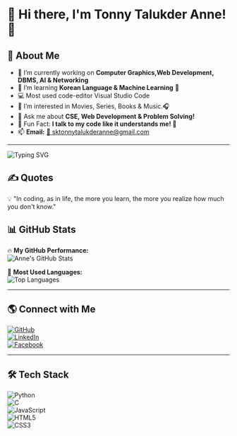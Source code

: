 # 👋 Hi there, I'm Tonny Talukder Anne! 🤍  

## 🚀 About Me  
- 🔭 I’m currently working on **Computer Graphics,Web Development, DBMS, AI & Networking**  
- 🌱 I’m learning **Korean Language & Machine Learning** 🤖
- 💻 Most used code-editor Visual Studio Code
- 👀 I’m interested in Movies, Series, Books & Music.🎧
- 💬 Ask me about **CSE, Web Development & Problem Solving!**  
- 🎯 Fun Fact: **I talk to my code like it understands me! 🤣**  
- 📫 **Email:** [📧 sktonnytalukderanne@gmail.com](mailto:sktonnytalukderanne@gmail.com)  

---



![Typing SVG](https://readme-typing-svg.herokuapp.com?font=Fira+Code&pause=1000&color=00CFFF&center=true&vCenter=true&width=1000&size=24&lines=I'm+a+passionate+Computer+Science+student+at+UITS.;Eager+to+tackle+problems,+explore+cutting-edge+technologies;Constantly+learning+to+create+innovative+solutions;Making+a+real+impact+and+bringing+meaningful+change+in+the+world+🚀)



## ✍️ Quotes  
💡 "In coding, as in life, the more you learn, the more you realize how much you don't know."



## 📊 GitHub Stats  
🔥 **My GitHub Performance:**  
![Anne's GitHub Stats](https://github-readme-stats.vercel.app/api?username=TonnyTalukderAnne&show_icons=true&theme=tokyonight)  

🌟 **Most Used Languages:**  
![Top Languages](https://github-readme-stats.vercel.app/api/top-langs/?username=TonnyTalukderAnne&layout=compact&theme=tokyonight)  

---


## 🌎 Connect with Me  
[![GitHub](https://img.shields.io/badge/GitHub-000?style=for-the-badge&logo=github)](https://github.com/TonnyTalukderAnne)  
[![LinkedIn](https://img.shields.io/badge/LinkedIn-0077B5?style=for-the-badge&logo=linkedin)](https://www.linkedin.com/in/tonny-talukder-anne-sk/)  
[![Facebook](https://img.shields.io/badge/Facebook-1877F2?style=for-the-badge&logo=facebook)](https://www.facebook.com/tonnytalukder.anne.9602)  

---

## 🛠 Tech Stack  
![Python](https://img.shields.io/badge/Python-FFD43B?style=for-the-badge&logo=python)  
![C](https://img.shields.io/badge/C-00599C?style=for-the-badge&logo=c)  
![JavaScript](https://img.shields.io/badge/JavaScript-F7DF1E?style=for-the-badge&logo=javascript)  
![HTML5](https://img.shields.io/badge/HTML5-E34F26?style=for-the-badge&logo=html5)  
![CSS3](https://img.shields.io/badge/CSS3-1572B6?style=for-the-badge&logo=css3)  
